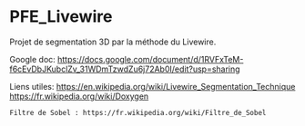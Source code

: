 # PFE_Livewire

Projet de segmentation 3D par la méthode du Livewire.

Google doc:	
	https://docs.google.com/document/d/1RVFxTeM-f6cEvDbJKubclZv_31WDmTzwdZu6j72Ab0I/edit?usp=sharing

Liens utiles:
	https://en.wikipedia.org/wiki/Livewire_Segmentation_Technique
	https://fr.wikipedia.org/wiki/Doxygen

	Filtre de Sobel : https://fr.wikipedia.org/wiki/Filtre_de_Sobel
